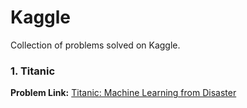 # Kaggle

Collection of problems solved on Kaggle.

### 1. Titanic

**Problem Link:** [Titanic: Machine Learning from Disaster](https://www.kaggle.com/c/titanic)